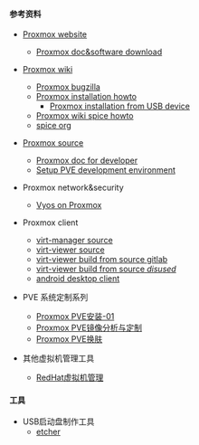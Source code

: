 #### 参考资料
* [Proxmox website](https://www.proxmox.com/en/)
  * [Proxmox doc&software download](https://www.proxmox.com/en/downloads)

* [Proxmox wiki](https://pve.proxmox.com/wiki/Main_Page)
  * [Proxmox bugzilla](https://bugzilla.proxmox.com/)
  * [Proxmox installation howto](https://pve.proxmox.com/wiki/Installation)
    * [Proxmox installation from USB device](https://pve.proxmox.com/wiki/Prepare_Installation_Media#installation_prepare_media)
  * [Proxmox wiki spice howto](https://pve.proxmox.com/wiki/SPICE)
  * [spice org](https://www.spice-space.org/download.html)

* [Proxmox source](https://git.proxmox.com/)
  * [Proxmox doc for developer](https://pve.proxmox.com/wiki/Developer_Documentation)
  * [Setup PVE development environment](https://github.com/proxmox/pve-common)

* Proxmox network&security
  * [Vyos on Proxmox](https://vyos.io/solutions/vyos-on-proxmox/)

* Proxmox client
  * [virt-manager source](https://virt-manager.org/scm/)
  * [virt-viewer source](https://gitlab.com/virt-viewer/virt-viewer)
  * [virt-viewer build from source gitlab](https://gitlab.com/virt-viewer/virt-viewer/-/jobs/1540698337)
  * [virt-viewer build from source *disused*](https://lists.freedesktop.org/archives/spice-devel/2012-November/011563.html)
  * [android desktop client](https://github.com/iiordanov/remote-desktop-clients)

* PVE 系统定制系列
  * [Proxmox PVE安装-01](https://ghost.livexia.xyz/pve/)
  * [Proxmox PVE镜像分析与定制](https://luminizeh.com/2019/03/07/Proxmox-VE%E9%95%9C%E5%83%8F%E5%88%86%E6%9E%90%E4%B8%8E%E5%AE%9A%E5%88%B6/)
  * [Proxmox PVE换肤](https://github.com/Weilbyte/PVEDiscordDark)

* 其他虚拟机管理工具
  * [RedHat虚拟机管理](https://access.redhat.com/documentation/zh-cn/red_hat_virtualization/4.0/html/virtual_machine_management_guide/index)

#### 工具
* USB启动盘制作工具
  * [etcher](https://www.balena.io/etcher/)
